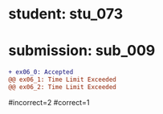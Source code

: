 # student: stu_073
# submission: sub_009

```diff
+ ex06_0: Accepted
@@ ex06_1: Time Limit Exceeded
@@ ex06_2: Time Limit Exceeded
```
#incorrect=2
#correct=1
